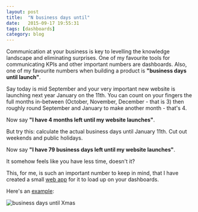 ```yaml
---
layout: post
title:  "N business days until"
date:   2015-09-17 19:55:31
tags: [dashboards]
category: blog
---
```


Communication at your business is key to levelling the knowledge landscape and eliminating surprises. One of my favourite tools for communicating KPIs and other important numbers are dashboards. Also, one of my favourite numbers when building a product is **"business days until launch"**.

Say today is mid September and your very important new website is launching next year January on the 11th. You can count on your fingers the full months in-between (October, November, December - that is 3) then roughly round September and January to make another month - that's 4.

Now say **"I have 4 months left until my website launches"**.

But try this: calculate the actual business days until January 11th. Cut out weekends and public holidays.

Now say **"I have 79 business days left until my website launches"**.

It somehow feels like you have less time, doesn't it?

This, for me, is such an important number to keep in mind, that I have created a small [web app](https://github.com/opyate/daysuntil) for it to load up on your dashboards.

Here's an [example](http://bizdaysuntil.herokuapp.com/?year=2015&month=12&day=25&what=Xmas&size=24&highlight=fefe55):

![business days until Xmas](/assets/{{page.id}}/bizdaysuntil.png)


